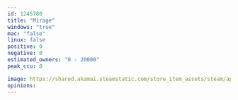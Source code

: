 ```yaml
---
id: 1245780
title: "Mirage"
windows: "true"
mac: "false"
linux: false
positive: 0
negative: 0
estimated_owners: "0 - 20000"
peak_ccu: 0

image: https://shared.akamai.steamstatic.com/store_item_assets/steam/apps/1245780/header.jpg?t=1672255310
opinions:
---
```

